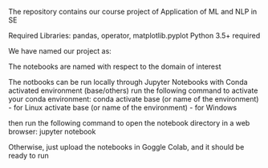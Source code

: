 The repository contains our course project of Application of ML and NLP in SE


Required Libraries:
pandas, operator, matplotlib.pyplot
Python 3.5+ required

We have named our project as:

The notebooks are named with respect to the domain of interest



The notbooks can be run locally through Jupyter Notebooks with Conda activated environment (base/others) run the following command to activate your conda environment: conda activate base (or name of the environment) - for Linux activate base (or name of the environment) - for Windows

then run the following command to open the notebook directory in a web browser:
jupyter notebook

Otherwise, just upload the notebooks in Goggle Colab, and it should be ready to run
